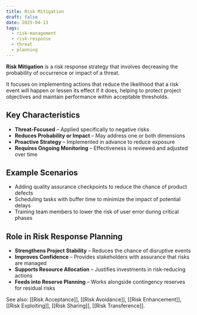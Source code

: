 ```yaml
---
title: Risk Mitigation
draft: false
date: 2025-04-13
tags:
  - risk-management
  - risk-response
  - threat
  - planning
---
```


**Risk Mitigation** is a risk response strategy that involves decreasing the probability of occurrence or impact of a threat.

It focuses on implementing actions that reduce the likelihood that a risk event will happen or lessen its effect if it does, helping to protect project objectives and maintain performance within acceptable thresholds.

## Key Characteristics

- **Threat-Focused** – Applied specifically to negative risks  
- **Reduces Probability or Impact** – May address one or both dimensions  
- **Proactive Strategy** – Implemented in advance to reduce exposure  
- **Requires Ongoing Monitoring** – Effectiveness is reviewed and adjusted over time  

## Example Scenarios

- Adding quality assurance checkpoints to reduce the chance of product defects  
- Scheduling tasks with buffer time to minimize the impact of potential delays  
- Training team members to lower the risk of user error during critical phases  

## Role in Risk Response Planning

- **Strengthens Project Stability** – Reduces the chance of disruptive events  
- **Improves Confidence** – Provides stakeholders with assurance that risks are managed  
- **Supports Resource Allocation** – Justifies investments in risk-reducing actions  
- **Feeds into Reserve Planning** – Works alongside contingency reserves for residual risks  

See also: [[Risk Acceptance]], [[Risk Avoidance]], [[Risk Enhancement]], [[Risk Exploiting]], [[Risk Sharing]], [[Risk Transference]].
